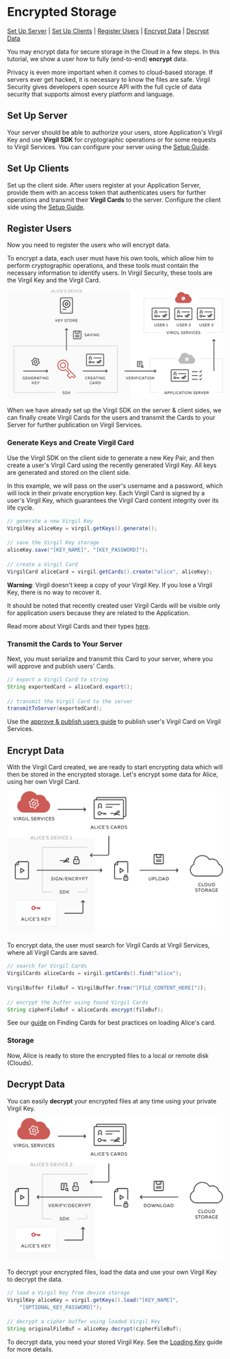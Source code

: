 # Encrypted Storage
[Set Up Server](#head1) | [Set Up Clients](#head2) | [Register Users](#head3) | [Encrypt Data](#head4) | [Decrypt Data](#head5)

You may encrypt data for secure storage in the Cloud in a few steps. In this tutorial, we show a user how to fully (end-to-end) **encrypt** data.

Privacy is even more important when it comes to cloud-based storage. If servers ever get hacked, it is necessary to know the files are safe.
Virgil Security gives developers open source API with the full cycle of data security that supports almost every platform and language.


## <a name="head1"></a> Set Up Server
Your server should be able to authorize your users, store Application's Virgil Key and use **Virgil SDK** for cryptographic operations or for some requests to Virgil Services. You can configure your server using the [Setup Guide](/docs/guides/configuration/server-configuration.md).


## <a name="head2"></a> Set Up Clients
Set up the client side. After users register at your Application Server, provide them with an access token that authenticates users for further operations and transmit their **Virgil Cards** to the server. Configure the client side using the [Setup Guide](/docs/guides/configuration/client-configuration.md).


## <a name="head3"></a> Register Users
Now you need to register the users who will encrypt data.

To encrypt a data, each user must have his own tools, which allow him to perform cryptographic operations, and these tools must contain the necessary information to identify users. In Virgil Security, these tools are the Virgil Key and the Virgil Card.

![Virgil Card](/docs/img/Card_introduct.png "Create Virgil Card")

When we have already set up the Virgil SDK on the server & client sides, we can finally create Virgil Cards for the users and transmit the Cards to your Server for further publication on Virgil Services.


### Generate Keys and Create Virgil Card
Use the Virgil SDK on the client side to generate a new Key Pair, and then create a user's Virgil Card using the recently generated Virgil Key. All keys are generated and stored on the client side.

In this example, we will pass on the user's username and a password, which will lock in their private encryption key. Each Virgil Card is signed by a user's Virgil Key, which guarantees the Virgil Card content integrity over its life cycle.

```java
// generate a new Virgil Key
VirgilKey aliceKey = virgil.getKeys().generate();

// save the Virgil Key storage
aliceKey.save("[KEY_NAME]", "[KEY_PASSWORD]");

// create a Virgil Card
VirgilCard aliceCard = virgil.getCards().create("alice", aliceKey);
```

**Warning**: Virgil doesn't keep a copy of your Virgil Key. If you lose a Virgil Key, there is no way to recover it.

It should be noted that recently created user Virgil Cards will be visible only for application users because they are related to the Application.

Read more about Virgil Cards and their types [here](/docs/guides/virgil-card/creating-card.md).


### Transmit the Cards to Your Server

Next, you must serialize and transmit this Card to your server, where you will approve and publish users' Cards.

```java
// export a Virgil Card to string
String exportedCard = aliceCard.export();

// transmit the Virgil Card to the server
transmitToServer(exportedCard);
```

Use the [approve & publish users guide](/docs/guides/configuration/server-configuration.md) to publish user's Virgil Card on Virgil Services.


## <a name="head4"></a> Encrypt Data

With the Virgil Card created, we are ready to start encrypting data which will then be stored in the encrypted storage.
Let's encrypt some data for Alice, using her own Virgil Card.

![encrypted storage](/docs/img/encrypted_storage_upload.png "Encrypt data")

To encrypt data, the user must search for Virgil Cards at Virgil Services, where all Virgil Cards are saved.

```java
// search for Virgil Cards
VirgilCards aliceCards = virgil.getCards().find("alice");

VirgilBuffer fileBuf = VirgilBuffer.from("[FILE_CONTENT_HERE]"));

// encrypt the buffer using found Virgil Cards
String cipherFileBuf = aliceCards.encrypt(fileBuf);
```

See our [guide](/docs/guides/virgil-card/finding-card.md) on Finding Cards for best practices on loading Alice's card.

### Storage

Now, Alice is ready to store the encrypted files to a local or remote disk (Clouds).


## <a name="head5"></a> Decrypt Data

You can easily **decrypt** your encrypted files at any time using your private Virgil Key.

![Encrypt Data](/docs/img/encrypted_storage_download.png "Decrypt Data")

To decrypt your encrypted files, load the data and use your own Virgil Key to decrypt the data.

```java
// load a Virgil Key from device storage
VirgilKey aliceKey = virgil.getKeys().load("[KEY_NAME]",
    "[OPTIONAL_KEY_PASSWORD]");

// decrypt a cipher buffer using loaded Virgil Key
String originalFileBuf = aliceKey.decrypt(cipherFileBuf);
```

To decrypt data, you need your stored Virgil Key. See the [Loading Key](/docs/guides/virgil-key/loading-key.md) guide for more details.
